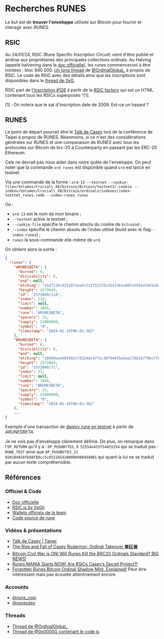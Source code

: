 # Recherches RUNES

Le but est de **trouver l'enveloppe** utilisée sur Bitcoin pour fournir et interagir avec RUNES. 

## RSIC

Au 24/01/24, RSIC (Rune Specific Inscription Circuit) vient d'être publié et airdrop aux propriétaires des principales collections ordinals. Au Halving (appelé halvening dans la [doc officielle](runecoin.io)), les runes commenceront à être mintées : bloc 840 000.
[Un long thread](https://x.com/OrdinalsGlobal_/status/1749756861824241830?s=20) de [@OrdinalGlobal_](https://twitter.com/OrdinalsGlobal_) à propos de RSIC.
Le code de RSIC avec des détails ainsi que les inscriptions sont disponibles dans le [thread de 0xG](https://x.com/0x0000G/status/1749415831388274843?s=20).

RSIC part de [l'inscription #126](https://www.ord.io/126) à partir de la [RSIC factory](https://www.ord.io/56711443) qui est un HTML contenant tous les RSICs superposés ^[1]. 


[1] : On notera que le sat d'inscription date de 2009. Est-ce un hasard ?

## RUNES

Le point de départ pourrait être le [Talk de Casey](https://www.youtube.com/watch?v=IS406ToIRo4&list=TLPQMjMwMTIwMjQGr0OCXwqz-Q) lors de la conférence de Taipei à propos de RUNES. Néanmoins, si ce n'est des considérations générales sur RUNES et une comparaison de RUNES avec tous les protocoles sur Bitcoin de brc-20 à Counterparty en passant par les ERC-20 Ethereum. 

Cela ne devrait pas nous aider dans notre quête de l'enveloppe. On peut noter que la commande `ord runes` est disponible quand `ord` est lancé en testnet.

Via une commande de la forme : `ord-13 --testnet --cookie-file=/Volumes/Crucial\ X8/bitcoin/Bitcoin/testnet3/.cookie --index=/Volumes/Crucial\ X8/bitcoin/ordinals/indexes/index-testnet_runes.redb --index-runes runes`

Où : 
- `ord-13` est le nom de mon binaire ;
- `--testnet` active le testnet ;
- `--cookie-file` spécifie le chemin absolu du cookie de `bitcoind` ;
- `--index` spécifie le chemin absolu de l'index utilisé (build avec le flag`--index-runes`) ;
- `runes` la sous-commande elle-même de `ord`.

On obtient alors la sortie : 

```JSON
{
  "runes": {
    "ARUNESBETA": {
      "burned": 0,
      "divisibility": 0,
      "end": null,
      "etching": "d1d7120c6251071ee5c5127511fdcd147db1a80fe5591d18d1ab27d28f922b80",
      "height": 2573049,
      "id": "2573049/118",
      "index": 118,
      "limit": null,
      "number": 1845,
      "rune": "ARUNESBETA",
      "spacers": 33,
      "supply": 21000000,
      "symbol": "A",
      "timestamp": "2024-01-16T06:03:36Z"
    },
    "BRUNESBETA": {
      "burned": 0,
      "divisibility": 0,
      "end": null,
      "etching": "20999ea4903992cfd324dc47fac30f9497bedae176816779bcf7e054eae86ee4",
      "height": 2573049,
      "id": "2573049/71",
      "index": 71,
      "limit": null,
      "number": 1844,
      "rune": "BRUNESBETA",
      "spacers": 33,
      "supply": 21000000,
      "symbol": "B",
      "timestamp": "2024-01-16T06:03:36Z"
    },
    ...
}
```



Exemple d'une transaction de [deploy rune en testnet](https://mempool.space/testnet/tx/d1d7120c6251071ee5c5127511fdcd147db1a80fe5591d18d1ab27d28f922b80) à partir de *ARUNESBETA*.

Je ne vois pas d'enveloppe clairement définie. 
De plus, on remarque dans l'`OP_RETURN` qu'il y a : `OP_PUSHBYTES_9 52554e455f54455354` qui se traduit pas : `RUNE_TEST` ainsi que `OP_PUSHBYTES_21 020104818fb98f88cc5c0321054100008980dd4001` qui quant-à-lui ne se traduit par aucun texte compréhensible. 


## Références

### Officiel & Code

- [Doc officielle](runecoin.io)
- [RSIC.js by 0xGh](https://gist.github.com/0xGh/3941f93e4e0d3da8632f825f4cd923b5)
- [Wallets officiels de la team](https://x.com/rune_coin/status/1749494254081061275?s=20)
- [Code source de rune](https://github.com/ordinals/ord/tree/master/src/runes)

### Vidéos & présentations

- [Talk de Casey | Taipei](https://www.youtube.com/watch?v=IS406ToIRo4&list=TLPQMjMwMTIwMjQGr0OCXwqz-Q)
- [The Rise and Fall of Casey Rodarmor: Ordinal Takeover 🟧4️⃣🟧](https://www.youtube.com/watch?v=m98pddxD_Lg&list=TLPQMjMwMTIwMjQGr0OCXwqz-Q&index=3)
- [Bitcoin Civil War is ON! Will Runes Kill the BRC20 Ordinals Standard? BIG NEWS!](https://www.youtube.com/watch?v=QdA-0D7dmS0&list=TLPQMjMwMTIwMjQGr0OCXwqz-Q&index=4)
- [Runes MANIA Starts NOW! Are RSICs Casey’s Secret Project?!](https://www.youtube.com/watch?v=vmPNji3ur3Q&list=TLPQMjMwMTIwMjQGr0OCXwqz-Q&index=7)
- [Forgotten Runes Bitcoin Ordinal Shadow Mint, Explained!](https://www.youtube.com/watch?v=ARJoYK89FBE&list=TLPQMjMwMTIwMjQGr0OCXwqz-Q&index=6) Peut être intéressant mais pas écoutée attentivement encore.


### Accounts

- [@rune_coin](https://twitter.com/rune_coin)
- [@runesdev](https://twitter.com/the_runedev)

### Threads

- [Thread de @OrdinalGlobal_](https://x.com/OrdinalsGlobal_/status/1749756861824241830?s=20)
- [Thread de @0x0000G contenant le code js](https://x.com/0x0000G/status/1749415831388274843?s=20)


